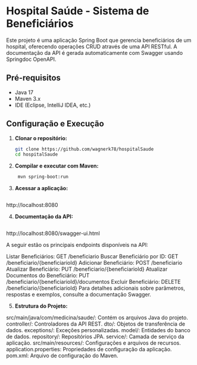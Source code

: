 # Hospital Saúde - Sistema de Beneficiários

Este projeto é uma aplicação Spring Boot que gerencia beneficiários de um hospital, oferecendo operações CRUD através de uma API RESTful. A documentação da API é gerada automaticamente com Swagger usando Springdoc OpenAPI.

## Pré-requisitos

- Java 17
- Maven 3.x
- IDE (Eclipse, IntelliJ IDEA, etc.)

## Configuração e Execução

1. **Clonar o repositório:**

   ```bash
   git clone https://github.com/wagnerk78/hospitalSaude
   cd hospitalSaude

2. **Compilar e executar com Maven:**

   ```bash
    mvn spring-boot:run


3. **Acessar a aplicação:**
   
   ```bash
  http://localhost:8080

4. **Documentação da API:**

   ```bash
http://localhost:8080/swagger-ui.html

A seguir estão os principais endpoints disponíveis na API:

Listar Beneficiários: GET /beneficiario
Buscar Beneficiário por ID: GET /beneficiario/{beneficiarioId}
Adicionar Beneficiário: POST /beneficiario
Atualizar Beneficiário: PUT /beneficiario/{beneficiarioId}
Atualizar Documentos do Beneficiário: PUT /beneficiario/{beneficiarioId}/documentos
Excluir Beneficiário: DELETE /beneficiario/{beneficiarioId}
Para detalhes adicionais sobre parâmetros, respostas e exemplos, consulte a documentação Swagger.

5. **Estrutura do Projeto:**

src/main/java/com/medicina/saude/: Contém os arquivos Java do projeto.
controller/: Controladores da API REST.
dto/: Objetos de transferência de dados.
exceptions/: Exceções personalizadas.
model/: Entidades do banco de dados.
repository/: Repositórios JPA.
service/: Camada de serviço da aplicação.
src/main/resources/: Configurações e arquivos de recursos.
application.properties: Propriedades de configuração da aplicação.
pom.xml: Arquivo de configuração do Maven.






  

